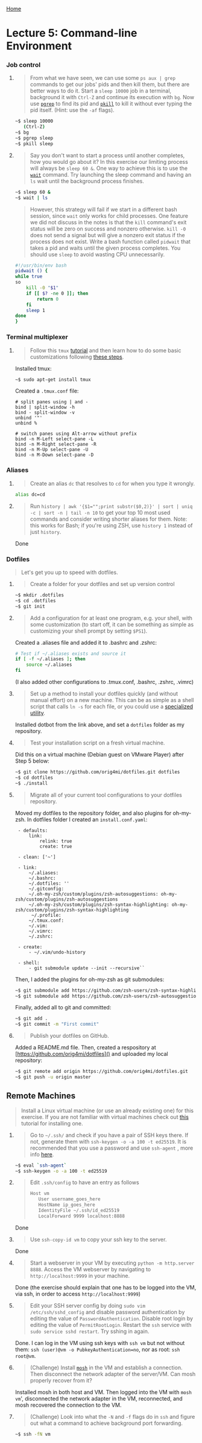 [Home](README.md)

# Lecture 5: Command-line Environment 

### Job control

1. > From what we have seen, we can use some `ps aux | grep` commands to get our jobs' pids and then kill them, but there are better ways to do it. Start a `sleep 10000` job in a terminal, background it with `Ctrl-Z` and continue its execution with `bg`. Now use [`pgrep`](https://www.man7.org/linux/man-pages/man1/pgrep.1.html) to find its pid and [`pkill`](http://man7.org/linux/man-pages/man1/pgrep.1.html) to kill it without ever typing the pid itself. (Hint: use the `-af` flags).
  
   ```bash
   ~$ sleep 10000
      (Ctrl-Z)
   ~$ bg
   ~$ pgrep sleep
   ~$ pkill sleep
   ```

1. > Say you don't want to start a process until another completes, how you would go about it? In this exercise our limiting process will always be `sleep 60 &`.
   > One way to achieve this is to use the [`wait`](https://www.man7.org/linux/man-pages/man1/wait.1p.html) command. Try launching the sleep command and having an `ls` wait until the background process finishes.
    
   ```bash
   ~$ sleep 60 &
   ~$ wait | ls
   ```
   
   > However, this strategy will fail if we start in a different bash session, since `wait` only works for child processes. One feature we did not discuss in the notes is that the `kill` command's exit status will be zero on success and nonzero otherwise. `kill -0` does not send a signal but will give a nonzero exit status if the process does not exist.
   > Write a bash function called `pidwait` that takes a pid and waits until the given process completes. You should use `sleep` to avoid wasting CPU unnecessarily.
   
   ```bash
   #!/usr/bin/env bash
   pidwait () {
   while true
   so
       kill -0 "$1"
       if [[ $? -ne 0 ]]; then
           return 0
       fi
       sleep 1
   done
   }
   ```

### Terminal multiplexer

1. > Follow this `tmux` [tutorial](https://www.hamvocke.com/blog/a-quick-and-easy-guide-to-tmux/) and then learn how to do some basic customizations following [these steps](https://www.hamvocke.com/blog/a-guide-to-customizing-your-tmux-conf/).
   
   Installed tmux:
   
   ```bash
   ~$ sudo apt-get install tmux
   ```
   
   Created a `.tmux.conf` file:
   
   ```
   # split panes using | and -
   bind | split-window -h
   bind - split-window -v
   unbind '"'
   unbind %
   
   # switch panes using Alt-arrow without prefix
   bind -n M-Left select-pane -L
   bind -n M-Right select-pane -R
   bind -n M-Up select-pane -U
   bind -n M-Down select-pane -D
   ```

### Aliases

1. > Create an alias `dc` that resolves to `cd` for when you type it wrongly.
   
   ```bash
   alias dc=cd
   ```
   
1.  > Run `history | awk '{$1="";print substr($0,2)}' | sort | uniq -c | sort -n | tail -n 10`  to get your top 10 most used commands and consider writing shorter aliases for them. Note: this works for Bash; if you're using ZSH, use `history 1` instead of just `history`.

      Done

### Dotfiles

> Let's get you up to speed with dotfiles.
1. > Create a folder for your dotfiles and set up version control
   
   ```bash
   ~$ mkdir .dotfiles
   ~$ cd .dotfiles
   ~$ git init
   ```
   
1. > Add a configuration for at least one program, e.g. your shell, with some
   > customization (to start off, it can be something as simple as customizing your shell prompt by setting `$PS1`).
   
   Created a .aliases file and added it to .bashrc and .zshrc:
   ```bash
   # Test if ~/.aliases exists and source it
   if [ -f ~/.aliases ]; then
       source ~/.aliases
   fi
   ```
   (I also added other configurations to .tmux.conf, .bashrc, .zshrc, .vimrc)
   
1. > Set up a method to install your dotfiles quickly (and without manual effort) on a new machine. This can be as simple as a shell script that calls `ln -s` for each file, or you could use a [specialized utility](https://dotfiles.github.io/utilities/).
   
   Installed dotbot from the link above, and set a `dotfiles` folder as my repository.
   
1. > Test your installation script on a fresh virtual machine.
   
   Did this on a virtual machine (Debian guest on VMware Player) after Step 5 below:
      ```bash
   ~$ git clone https://github.com/orig4mi/dotfiles.git dotfiles
   ~$ cd dotfiles
   ~$ ./install
   ```
   
1. > Migrate all of your current tool configurations to your dotfiles repository.
    
   Moved my dotfiles to the repository folder, and also plugins for oh-my-zsh. In dotfiles folder I created an `install.conf.yaml`:
   
   ```
    - defaults:
        link:
            relink: true
            create: true
   
    - clean: ['~']
 
    - link:
        ~/.aliases:
        ~/.bashrc:
        ~/.dotfiles: ''
        ~/.gitconfig: 
        ~/.oh-my-zsh/custom/plugins/zsh-autosuggestions: oh-my-zsh/custom/plugins/zsh-autosuggestions 
        ~/.oh-my-zsh/custom/plugins/zsh-syntax-highlighting: oh-my-zsh/custom/plugins/zsh-syntax-highlighting
         ~/.profile:
        ~/.tmux.conf:
        ~/.vim:
        ~/.vimrc:
        ~/.zshrc:
 
    - create:
        - ~/.vim/undo-history
 
    - shell:
        - git submodule update --init --recursive``
   ```
   
   Then, I added the plugins for oh-my-zsh as git submodules:
   ```bash
   ~$ git submodule add https://github.com/zsh-users/zsh-syntax-highlighting.git oh-my-zsh/custom/plugins/zsh-syntax-highlighting
   ~$ git submodule add https://github.com/zsh-users/zsh-autosuggestions oh-my-zsh/custom/plugins/zsh-autosuggestions 
   ```
   
   Finally, added all to git and committed:
   ```bash
   ~$ git add .
   ~$ git commit -m "First commit"
   ```

1. > Publish your dotfiles on GitHub.
   
   Added a README.md file. Then, created a respository at [https://github.com/orig4mi/dotfiles]() and uploaded my local repository:
   ```bash
   ~$ git remote add origin https://github.com/orig4mi/dotfiles.git
   ~$ git push -u origin master
   ```

## Remote Machines

> Install a Linux virtual machine (or use an already existing one) for this exercise. If you are not familiar with virtual machines check out [this](https://hibbard.eu/install-ubuntu-virtual-box/) tutorial for installing one.

1. > Go to `~/.ssh/` and check if you have a pair of SSH keys there. If not, generate them with `ssh-keygen -o -a 100 -t ed25519`. It is recommended that you use a password and use `ssh-agent` , more info [here](https://www.ssh.com/ssh/agent).
   
   ```bash
   ~$ eval `ssh-agent`
   ~$ ssh-keygen -o -a 100 -t ed25519
   ```
   
1. > Edit `.ssh/config` to have an entry as follows
   > 
   >  ```bash
   > Host vm
   >     User username_goes_here
   >     HostName ip_goes_here
   >     IdentityFile ~/.ssh/id_ed25519
   >     LocalForward 9999 localhost:8888
   > ```
   
   Done
   
1. > Use `ssh-copy-id vm` to copy your ssh key to the server.
   
   Done
   
1. > Start a webserver in your VM by executing `python -m http.server 8888`. Access the VM webserver by navigating to `http://localhost:9999` in your machine.
   
   Done (the exercise should explain that one has to be logged into the VM, via ssh, in order to access `http://localhost:9999`)
   
1. > Edit your SSH server config by doing  `sudo vim /etc/ssh/sshd_config` and disable password authentication by editing the value of `PasswordAuthentication`. Disable root login by editing the value of `PermitRootLogin`. Restart the `ssh` service with `sudo service sshd restart`. Try sshing in again.
   
   Done. I can log in the VM using ssh keys with `ssh vm` but not without them: `ssh (user)@vm -o PubkeyAuthentication=no`, nor as root: `ssh root@vm`.
   
1. > (Challenge) Install [`mosh`](https://mosh.org/) in the VM and establish a connection. Then disconnect the network adapter of the server/VM. Can mosh properly recover from it?
   
   Installed mosh in both host and VM. Then logged into the VM with `mosh vm`', disconnected the network adapter in the VM, reconnected, 
   and mosh recovered the connection to the VM.
   
1. > (Challenge) Look into what the `-N` and `-f` flags do in `ssh` and figure out what a command to achieve background port forwarding.
    
   ```bash
   ~$ ssh -fN vm
   ```
